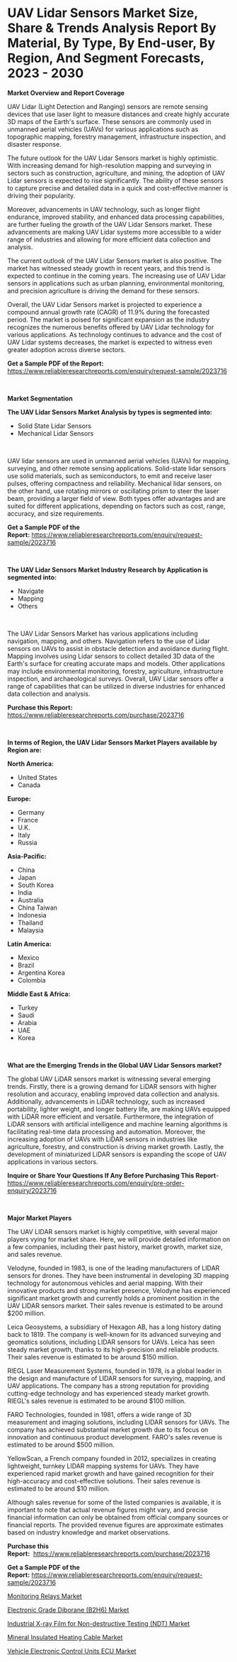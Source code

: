 <p><h1>UAV Lidar Sensors Market Size, Share & Trends Analysis Report By Material, By Type, By End-user, By Region, And Segment Forecasts, 2023 - 2030</h1></p><p><strong>Market Overview and Report Coverage</strong></p>
<p><p>UAV Lidar (Light Detection and Ranging) sensors are remote sensing devices that use laser light to measure distances and create highly accurate 3D maps of the Earth's surface. These sensors are commonly used in unmanned aerial vehicles (UAVs) for various applications such as topographic mapping, forestry management, infrastructure inspection, and disaster response.</p><p>The future outlook for the UAV Lidar Sensors market is highly optimistic. With increasing demand for high-resolution mapping and surveying in sectors such as construction, agriculture, and mining, the adoption of UAV Lidar sensors is expected to rise significantly. The ability of these sensors to capture precise and detailed data in a quick and cost-effective manner is driving their popularity.</p><p>Moreover, advancements in UAV technology, such as longer flight endurance, improved stability, and enhanced data processing capabilities, are further fueling the growth of the UAV Lidar Sensors market. These advancements are making UAV Lidar systems more accessible to a wider range of industries and allowing for more efficient data collection and analysis.</p><p>The current outlook of the UAV Lidar Sensors market is also positive. The market has witnessed steady growth in recent years, and this trend is expected to continue in the coming years. The increasing use of UAV Lidar sensors in applications such as urban planning, environmental monitoring, and precision agriculture is driving the demand for these sensors.</p><p>Overall, the UAV Lidar Sensors market is projected to experience a compound annual growth rate (CAGR) of 11.9% during the forecasted period. The market is poised for significant expansion as the industry recognizes the numerous benefits offered by UAV Lidar technology for various applications. As technology continues to advance and the cost of UAV Lidar systems decreases, the market is expected to witness even greater adoption across diverse sectors.</p></p>
<p><strong>Get a Sample PDF of the Report:</strong> <a href="https://www.reliableresearchreports.com/enquiry/request-sample/2023716">https://www.reliableresearchreports.com/enquiry/request-sample/2023716</a></p>
<p>&nbsp;</p>
<p><strong>Market Segmentation</strong></p>
<p><strong>The UAV Lidar Sensors Market Analysis by types is segmented into:</strong></p>
<p><ul><li>Solid State Lidar Sensors</li><li>Mechanical Lidar Sensors</li></ul></p>
<p>&nbsp;</p>
<p><p>UAV lidar sensors are used in unmanned aerial vehicles (UAVs) for mapping, surveying, and other remote sensing applications. Solid-state lidar sensors use solid materials, such as semiconductors, to emit and receive laser pulses, offering compactness and reliability. Mechanical lidar sensors, on the other hand, use rotating mirrors or oscillating prism to steer the laser beam, providing a larger field of view. Both types offer advantages and are suited for different applications, depending on factors such as cost, range, accuracy, and size requirements.</p></p>
<p><strong>Get a Sample PDF of the Report:</strong>&nbsp;<a href="https://www.reliableresearchreports.com/enquiry/request-sample/2023716">https://www.reliableresearchreports.com/enquiry/request-sample/2023716</a></p>
<p>&nbsp;</p>
<p><strong>The UAV Lidar Sensors Market Industry Research by Application is segmented into:</strong></p>
<p><ul><li>Navigate</li><li>Mapping</li><li>Others</li></ul></p>
<p>&nbsp;</p>
<p><p>The UAV Lidar Sensors Market has various applications including navigation, mapping, and others. Navigation refers to the use of Lidar sensors on UAVs to assist in obstacle detection and avoidance during flight. Mapping involves using Lidar sensors to collect detailed 3D data of the Earth's surface for creating accurate maps and models. Other applications may include environmental monitoring, forestry, agriculture, infrastructure inspection, and archaeological surveys. Overall, UAV Lidar sensors offer a range of capabilities that can be utilized in diverse industries for enhanced data collection and analysis.</p></p>
<p><strong>Purchase this Report:</strong>&nbsp; <a href="https://www.reliableresearchreports.com/purchase/2023716">https://www.reliableresearchreports.com/purchase/2023716</a></p>
<p>&nbsp;</p>
<p><strong>In terms of Region, the UAV Lidar Sensors Market Players available by Region are:</strong></p>
<p>
    <p> <strong> North America: </strong>
        <ul>
            <li>United States</li>
            <li>Canada</li>
        </ul>
        </p> 
    <p> <strong> Europe: </strong>
        <ul>
            <li>Germany</li>
            <li>France</li>
            <li>U.K.</li>
            <li>Italy</li>
            <li>Russia</li>
        </ul>
        </p> 
    <p> <strong> Asia-Pacific: </strong>
        <ul>
            <li>China</li>
            <li>Japan</li>
            <li>South Korea</li>
            <li>India</li>
            <li>Australia</li>
            <li>China Taiwan</li>
            <li>Indonesia</li>
            <li>Thailand</li>
            <li>Malaysia</li>
        </ul>
        </p> 
    <p> <strong> Latin America: </strong>
        <ul>
            <li>Mexico</li>
            <li>Brazil</li>
            <li>Argentina Korea</li>
            <li>Colombia</li>
        </ul>
        </p> 
    <p> <strong> Middle East & Africa: </strong>
        <ul>
            <li>Turkey</li>
            <li>Saudi</li>
            <li>Arabia</li>
            <li>UAE</li>
            <li>Korea</li>
        </ul>
    </p>
    </p>
<p>&nbsp;</p>
<p><strong>What are the Emerging Trends in the Global UAV Lidar Sensors market?</strong></p>
<p><p>The global UAV LiDAR sensors market is witnessing several emerging trends. Firstly, there is a growing demand for LiDAR sensors with higher resolution and accuracy, enabling improved data collection and analysis. Additionally, advancements in LiDAR technology, such as increased portability, lighter weight, and longer battery life, are making UAVs equipped with LiDAR more efficient and versatile. Furthermore, the integration of LiDAR sensors with artificial intelligence and machine learning algorithms is facilitating real-time data processing and automation. Moreover, the increasing adoption of UAVs with LiDAR sensors in industries like agriculture, forestry, and construction is driving market growth. Lastly, the development of miniaturized LiDAR sensors is expanding the scope of UAV applications in various sectors.</p></p>
<p><strong>Inquire or Share Your Questions If Any Before Purchasing This Report</strong>- <a href="https://www.reliableresearchreports.com/enquiry/pre-order-enquiry/2023716">https://www.reliableresearchreports.com/enquiry/pre-order-enquiry/2023716</a></p>
<p>&nbsp;</p>
<p><strong>Major Market Players</strong></p>
<p><p>The UAV LIDAR sensors market is highly competitive, with several major players vying for market share. Here, we will provide detailed information on a few companies, including their past history, market growth, market size, and sales revenue.</p><p>Velodyne, founded in 1983, is one of the leading manufacturers of LIDAR sensors for drones. They have been instrumental in developing 3D mapping technology for autonomous vehicles and aerial mapping. With their innovative products and strong market presence, Velodyne has experienced significant market growth and currently holds a prominent position in the UAV LIDAR sensors market. Their sales revenue is estimated to be around $200 million.</p><p>Leica Geosystems, a subsidiary of Hexagon AB, has a long history dating back to 1819. The company is well-known for its advanced surveying and geomatics solutions, including LIDAR sensors for UAVs. Leica has seen steady market growth, thanks to its high-precision and reliable products. Their sales revenue is estimated to be around $150 million.</p><p>RIEGL Laser Measurement Systems, founded in 1978, is a global leader in the design and manufacture of LIDAR sensors for surveying, mapping, and UAV applications. The company has a strong reputation for providing cutting-edge technology and has experienced steady market growth. RIEGL's sales revenue is estimated to be around $100 million.</p><p>FARO Technologies, founded in 1981, offers a wide range of 3D measurement and imaging solutions, including LIDAR sensors for UAVs. The company has achieved substantial market growth due to its focus on innovation and continuous product development. FARO's sales revenue is estimated to be around $500 million.</p><p>YellowScan, a French company founded in 2012, specializes in creating lightweight, turnkey LIDAR mapping systems for UAVs. They have experienced rapid market growth and have gained recognition for their high-accuracy and cost-effective solutions. Their sales revenue is estimated to be around $10 million.</p><p>Although sales revenue for some of the listed companies is available, it is important to note that actual revenue figures might vary, and precise financial information can only be obtained from official company sources or financial reports. The provided revenue figures are approximate estimates based on industry knowledge and market observations.</p></p>
<p><strong>Purchase this Report:</strong>&nbsp;&nbsp;<a href="https://www.reliableresearchreports.com/purchase/2023716">https://www.reliableresearchreports.com/purchase/2023716</a></p>
<p></p>
<p><strong>Get a Sample PDF of the Report:</strong>&nbsp;<a href="https://www.reliableresearchreports.com/enquiry/request-sample/2023716">https://www.reliableresearchreports.com/enquiry/request-sample/2023716</a></p>
<p><p><a href="https://www.linkedin.com/pulse/monitoring-relays-market-insights-players-forecast-till-2030-vz0we/">Monitoring Relays Market</a></p><p><a href="https://medium.com/@damionrunte/electronic-grade-diborane-b2h6-market-research-report-its-history-and-forecast-2023-to-2030-dd65b80d81d5">Electronic Grade Diborane (B2H6) Market</a></p><p><a href="https://medium.com/@geoanderson1978/industrial-x-ray-film-for-non-destructive-testing-ndt-market-the-key-to-successful-business-e47f954ed291">Industrial X-ray Film for Non-destructive Testing (NDT) Market</a></p><p><a href="https://www.linkedin.com/pulse/mineral-insulated-heating-cable-market-research-report-pqzte/">Mineral Insulated Heating Cable Market</a></p><p><a href="https://github.com/mabutironaldo/Market-Research-Report-List-1/blob/main/vehicle-electronic-control-units-ecu-market.md">Vehicle Electronic Control Units ECU Market</a></p></p>